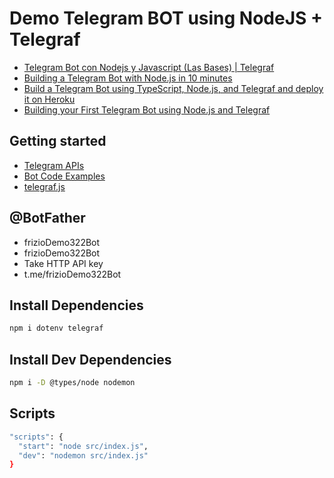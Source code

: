 # Demo Telegram BOT using NodeJS + Telegraf

- [Telegram Bot con Nodejs y Javascript (Las Bases) | Telegraf](https://www.youtube.com/watch?v=Z7aN0xfn5NM)
- [Building a Telegram Bot with Node.js in 10 minutes](https://www.youtube.com/watch?v=IlsygSzikOQ)
- [Build a Telegram Bot using TypeScript, Node.js, and Telegraf and deploy it on Heroku](https://medium.com/geekculture/build-a-telegram-bot-using-typescript-node-js-and-telegraf-and-deploy-it-on-heroku-fcc28c15614f)
- [Building your First Telegram Bot using Node.js and Telegraf](https://www.section.io/engineering-education/telegram-bot-in-nodejs/)

## Getting started

- [Telegram APIs](https://core.telegram.org/api)
- [Bot Code Examples](https://core.telegram.org/bots/samples)
- [telegraf.js](https://telegraf.js.org/)

## @BotFather

- frizioDemo322Bot
- frizioDemo322Bot
- Take HTTP API key
- t.me/frizioDemo322Bot

## Install Dependencies

```bash
npm i dotenv telegraf
```

## Install Dev Dependencies

```bash
npm i -D @types/node nodemon
```

## Scripts

```bash
"scripts": {
  "start": "node src/index.js",
  "dev": "nodemon src/index.js"
}
```
